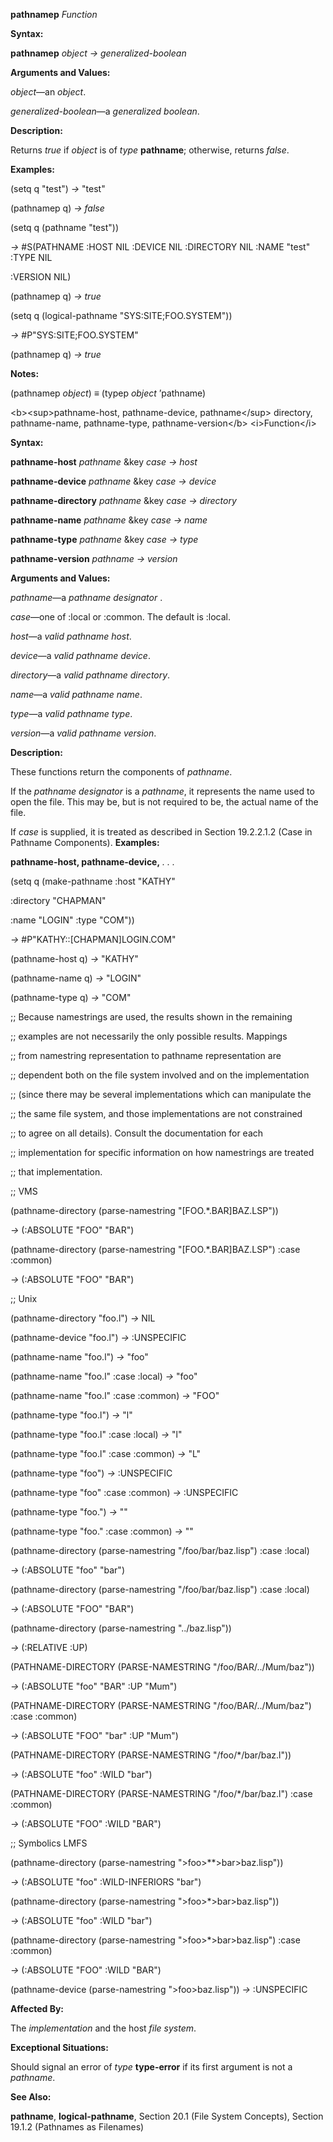 **pathnamep** *Function* 

**Syntax:** 

**pathnamep** *object → generalized-boolean* 

**Arguments and Values:** 

*object*—an *object*. 

*generalized-boolean*—a *generalized boolean*. 

**Description:** 

Returns *true* if *object* is of *type* **pathname**; otherwise, returns *false*. 

**Examples:** 

(setq q "test") *→* "test" 

(pathnamep q) *→ false* 

(setq q (pathname "test")) 

*→* #S(PATHNAME :HOST NIL :DEVICE NIL :DIRECTORY NIL :NAME "test" :TYPE NIL 

:VERSION NIL) 

(pathnamep q) *→ true* 

(setq q (logical-pathname "SYS:SITE;FOO.SYSTEM")) 

*→* #P"SYS:SITE;FOO.SYSTEM" 

(pathnamep q) *→ true* 

**Notes:** 

(pathnamep *object*) *≡* (typep *object* ’pathname) 



 

 

&#60;b&#62;&#60;sup&#62;pathname-host, pathname-device, pathname&#60;/sup&#62; directory, pathname-name, pathname-type, pathname-version&#60;/b&#62; &#60;i&#62;Function&#60;/i&#62; 

**Syntax:** 

**pathname-host** *pathname* &key *case → host* 

**pathname-device** *pathname* &key *case → device* 

**pathname-directory** *pathname* &key *case → directory* 

**pathname-name** *pathname* &key *case → name* 

**pathname-type** *pathname* &key *case → type* 

**pathname-version** *pathname → version* 

**Arguments and Values:** 

*pathname*—a *pathname designator* . 

*case*—one of :local or :common. The default is :local. 

*host*—a *valid pathname host*. 

*device*—a *valid pathname device*. 

*directory*—a *valid pathname directory*. 

*name*—a *valid pathname name*. 

*type*—a *valid pathname type*. 

*version*—a *valid pathname version*. 

**Description:** 

These functions return the components of *pathname*. 

If the *pathname designator* is a *pathname*, it represents the name used to open the file. This may be, but is not required to be, the actual name of the file. 

If *case* is supplied, it is treated as described in Section 19.2.2.1.2 (Case in Pathname Components). **Examples:** 



 

 

**pathname-host, pathname-device,** *. . .* 

(setq q (make-pathname :host "KATHY" 

:directory "CHAPMAN" 

:name "LOGIN" :type "COM")) 

*→* #P"KATHY::[CHAPMAN]LOGIN.COM" 

(pathname-host q) *→* "KATHY" 

(pathname-name q) *→* "LOGIN" 

(pathname-type q) *→* "COM" 

;; Because namestrings are used, the results shown in the remaining 

;; examples are not necessarily the only possible results. Mappings 

;; from namestring representation to pathname representation are 

;; dependent both on the file system involved and on the implementation 

;; (since there may be several implementations which can manipulate the 

;; the same file system, and those implementations are not constrained 

;; to agree on all details). Consult the documentation for each 

;; implementation for specific information on how namestrings are treated 

;; that implementation. 

;; VMS 

(pathname-directory (parse-namestring "[FOO.\*.BAR]BAZ.LSP")) 

*→* (:ABSOLUTE "FOO" "BAR") 

(pathname-directory (parse-namestring "[FOO.\*.BAR]BAZ.LSP") :case :common) 

*→* (:ABSOLUTE "FOO" "BAR") 

;; Unix 

(pathname-directory "foo.l") *→* NIL 

(pathname-device "foo.l") *→* :UNSPECIFIC 

(pathname-name "foo.l") *→* "foo" 

(pathname-name "foo.l" :case :local) *→* "foo" 

(pathname-name "foo.l" :case :common) *→* "FOO" 

(pathname-type "foo.l") *→* "l" 

(pathname-type "foo.l" :case :local) *→* "l" 

(pathname-type "foo.l" :case :common) *→* "L" 

(pathname-type "foo") *→* :UNSPECIFIC 

(pathname-type "foo" :case :common) *→* :UNSPECIFIC 

(pathname-type "foo.") *→* "" 

(pathname-type "foo." :case :common) *→* "" 

(pathname-directory (parse-namestring "/foo/bar/baz.lisp") :case :local) 

*→* (:ABSOLUTE "foo" "bar") 

(pathname-directory (parse-namestring "/foo/bar/baz.lisp") :case :local) 

*→* (:ABSOLUTE "FOO" "BAR") 

(pathname-directory (parse-namestring "../baz.lisp")) 

*→* (:RELATIVE :UP) 

(PATHNAME-DIRECTORY (PARSE-NAMESTRING "/foo/BAR/../Mum/baz")) 

*→* (:ABSOLUTE "foo" "BAR" :UP "Mum") 



 

 

(PATHNAME-DIRECTORY (PARSE-NAMESTRING "/foo/BAR/../Mum/baz") :case :common) 

*→* (:ABSOLUTE "FOO" "bar" :UP "Mum") 

(PATHNAME-DIRECTORY (PARSE-NAMESTRING "/foo/\*/bar/baz.l")) 

*→* (:ABSOLUTE "foo" :WILD "bar") 

(PATHNAME-DIRECTORY (PARSE-NAMESTRING "/foo/\*/bar/baz.l") :case :common) 

*→* (:ABSOLUTE "FOO" :WILD "BAR") 

;; Symbolics LMFS 

(pathname-directory (parse-namestring "&#62;foo&#62;\*\*&#62;bar&#62;baz.lisp")) 

*→* (:ABSOLUTE "foo" :WILD-INFERIORS "bar") 

(pathname-directory (parse-namestring "&#62;foo&#62;\*&#62;bar&#62;baz.lisp")) 

*→* (:ABSOLUTE "foo" :WILD "bar") 

(pathname-directory (parse-namestring "&#62;foo&#62;\*&#62;bar&#62;baz.lisp") :case :common) 

*→* (:ABSOLUTE "FOO" :WILD "BAR") 

(pathname-device (parse-namestring "&#62;foo&#62;baz.lisp")) *→* :UNSPECIFIC 

**Affected By:** 

The *implementation* and the host *file system*. 

**Exceptional Situations:** 

Should signal an error of *type* **type-error** if its first argument is not a *pathname*. 

**See Also:** 

**pathname**, **logical-pathname**, Section 20.1 (File System Concepts), Section 19.1.2 (Pathnames as Filenames) 

